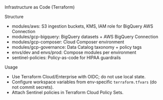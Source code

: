 Infrastructure as Code (Terraform)

Structure

- modules/aws: S3 ingestion buckets, KMS, IAM role for BigQuery AWS Connection
- modules/gcp-bigquery: BigQuery datasets + AWS BigQuery Connection
- modules/gcp-composer: Cloud Composer environment
- modules/gcp-governance: Data Catalog taxonomy + policy tags
- envs/dev and envs/prod: Compose modules per environment
- sentinel-policies: Policy-as-code for HIPAA guardrails

Usage

- Use Terraform Cloud/Enterprise with OIDC; do not use local state.
- Configure workspace variables from env-specific `terraform.tfvars` (do not commit secrets).
- Attach Sentinel policies in Terraform Cloud Policy Sets.
